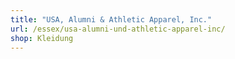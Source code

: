 ```yaml
---
title: "USA, Alumni & Athletic Apparel, Inc."
url: /essex/usa-alumni-und-athletic-apparel-inc/
shop: Kleidung
---
```

